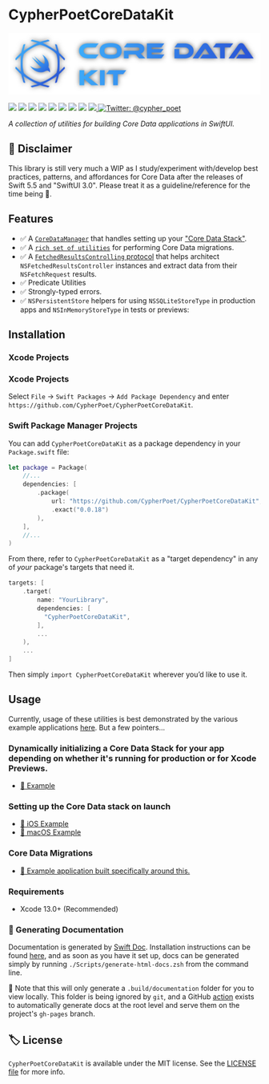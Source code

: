 # CypherPoetCoreDataKit

<div align="center">
   <img width="600px" src="./Extras/Images/Banner-1.png" alt="CypherPoetCoreDataKit Header Image">
</div>

<p>
    <img src="https://img.shields.io/badge/Swift-5.5-F06C33.svg" />
    <img src="https://img.shields.io/badge/iOS-15.0+-865EFC.svg" />
    <img src="https://img.shields.io/badge/iPadOS-15.0+-F65EFC.svg" />
    <img src="https://img.shields.io/badge/macOS-12.0+-179AC8.svg" />
    <img src="https://img.shields.io/badge/tvOS-15.0+-41465B.svg" />
    <img src="https://img.shields.io/badge/watchOS-8.0+-1FD67A.svg" />
    <img src="https://img.shields.io/badge/License-MIT-blue.svg" />
    <img src="https://github.com/CypherPoet/CypherPoetCoreDataKit/workflows/Build%20&%20Test/badge.svg" />
    <a href="https://github.com/apple/swift-package-manager">
      <img src="https://img.shields.io/badge/spm-compatible-brightgreen.svg?style=flat" />
    </a>
    <a href="https://twitter.com/cypher_poet">
        <img src="https://img.shields.io/badge/Contact-@cypher_poet-lightgrey.svg?style=flat" alt="Twitter: @cypher_poet" />
    </a>
</p>


<p align="center">

_A collection of utilities for building Core Data applications in SwiftUI._

<p />


## 🚧 Disclaimer

This library is still very much a WIP as I study/experiment with/develop best practices, patterns, and affordances for Core Data after the releases of Swift 5.5 and "SwiftUI 3.0". Please treat it as a guideline/reference for the time being 🙂.


## Features

- ✅ A [`CoreDataManager`](./Sources/CoreDataManager/) that handles setting up your ["Core Data Stack"](https://developer.apple.com/documentation/coredata/core_data_stack).
- ✅ A [`rich set of utilities`](./Sources/Migration/) for performing Core Data migrations.
- ✅ A [`FetchedResultsControlling` protocol](./Sources/FetchUtils/FetchedResultsControlling.swift) that helps architect `NSFetchedResultsController` instances and extract data from their `NSFetchRequest` results.
- ✅ Predicate Utilities
- ✅ Strongly-typed errors.
- ✅ `NSPersistentStore` helpers for using `NSSQLiteStoreType` in production apps and `NSInMemoryStoreType` in tests or previews:


## Installation

### Xcode Projects

### Xcode Projects

Select `File` -> `Swift Packages` -> `Add Package Dependency` and enter `https://github.com/CypherPoet/CypherPoetCoreDataKit`.


### Swift Package Manager Projects

You can add `CypherPoetCoreDataKit` as a package dependency in your `Package.swift` file:

```swift
let package = Package(
    //...
    dependencies: [
        .package(
            url: "https://github.com/CypherPoet/CypherPoetCoreDataKit",
            .exact("0.0.18")
        ),
    ],
    //...
)
```

From there, refer to `CypherPoetCoreDataKit` as a "target dependency" in any of _your_ package's targets that need it.

```swift
targets: [
    .target(
        name: "YourLibrary",
        dependencies: [
          "CypherPoetCoreDataKit",
        ],
        ...
    ),
    ...
]
```

Then simply `import CypherPoetCoreDataKit` wherever you’d like to use it.



## Usage

Currently, usage of these utilities is best demonstrated by the various example applications [here](./Examples/). But a few pointers...

### Dynamically initializing a Core Data Stack for your app depending on whether it's running for production or for Xcode Previews.

- [🔗 Example](https://github.com/CypherPoet/CypherPoetCoreDataKit/blob/migration-helpers/Examples/ReviewJournal/Shared/Misc%20Utils/Extensions/CoreDataManager%2BUtils.swift)

### Setting up the Core Data stack on launch

- [🔗 iOS Example](./Examples/ReviewJournal/iOS/App/AppDelegate.swift)
- [🔗 macOS Example](./Examples/ReviewJournal/macOS/App/AppDelegate.swift)


<!-- ### [Advanced Fetching]() (adapted from _Core Data by Tutorials_) -->

### Core Data Migrations

- [🔗 Example application built specifically around this.](./Examples/ReviewJournal)


### Requirements

- Xcode 13.0+ (Recommended)


### 📜 Generating Documentation

Documentation is generated by [Swift Doc](https://github.com/SwiftDocOrg/swift-doc). Installation instructions can be found [here](https://github.com/SwiftDocOrg/swift-doc#installation), and as soon as you have it set up, docs can be generated simply by running `./Scripts/generate-html-docs.zsh` from the command line.

📝 Note that this will only generate a `.build/documentation` folder for you to view locally. This folder is being ignored by `git`, and a GitHub [action](./.github/workflows/PublishDocumentation.yml) exists to automatically generate docs at the root level and serve them on the project's `gh-pages` branch.



## 🏷 License

`CypherPoetCoreDataKit` is available under the MIT license. See the [LICENSE file](./LICENSE) for more info.
